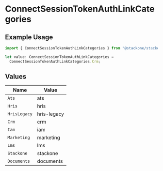 # ConnectSessionTokenAuthLinkCategories

## Example Usage

```typescript
import { ConnectSessionTokenAuthLinkCategories } from "@stackone/stackone-client-ts/sdk/models/shared";

let value: ConnectSessionTokenAuthLinkCategories =
  ConnectSessionTokenAuthLinkCategories.Crm;
```

## Values

| Name         | Value        |
| ------------ | ------------ |
| `Ats`        | ats          |
| `Hris`       | hris         |
| `HrisLegacy` | hris-legacy  |
| `Crm`        | crm          |
| `Iam`        | iam          |
| `Marketing`  | marketing    |
| `Lms`        | lms          |
| `Stackone`   | stackone     |
| `Documents`  | documents    |